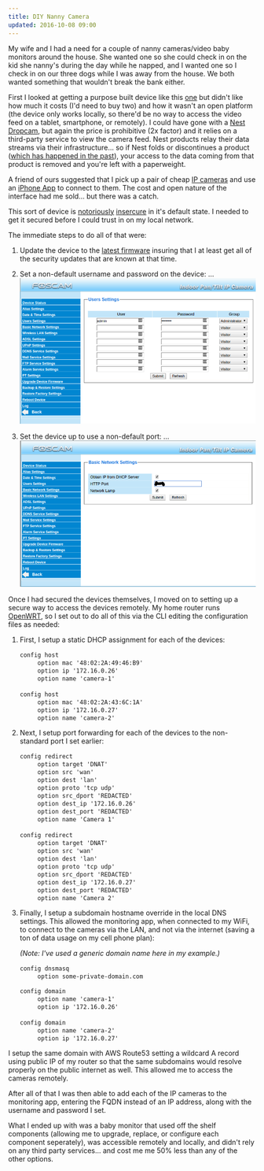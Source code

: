 ```yaml
---
title: DIY Nanny Camera
updated: 2016-10-08 09:00
---
```


My wife and I had a need for a couple of nanny cameras/video baby monitors around the house.  She wanted one so she could check in on the kid she nanny's during the day while he napped, and I wanted one so I check in on our three dogs while I was away from the house.  We both wanted something that wouldn't break the bank either. 

First I looked at getting a purpose built device like this [one](https://www.amazon.com/Motorola-MBP36S-Wireless-Monitor-3-5-Inch/dp/B00M2F0OYS?th=1) but didn't like how much it costs (I'd need to buy two) and how it wasn't an open platform (the device only works locally, so there'd be no way to access the video feed on a tablet, smartphone, or remotely). I could have gone with a [Nest Dropcam](https://nest.com/camera/meet-nest-cam/), but again the price is prohibitive (2x factor) and it relies on a third-party service to view the camera feed.  Nest products relay their data streams via their infrastructure... so if Nest folds or discontinues a product ([which has happened in the past](http://fortune.com/2016/04/06/nest-meager-response-google-revolv/)), your access to the data coming from that product is removed and you're left with a paperweight.

A friend of ours suggested that I pick up a pair of cheap [IP cameras](https://www.amazon.com/Foscam-FI8910W-Network-Camera-Two-Way/dp/B006ZP8UOW) and use an [iPhone App](https://itunes.apple.com/US/app/id511651356?mt=8) to connect to them. The cost and open nature of the interface had me sold... but there was a catch.

This sort of device is [notoriously](http://www.computerworld.com/article/2878741/hacker-hijacks-wireless-foscam-baby-monitor-talks-and-freaks-out-nanny.html) [insercure](https://krebsonsecurity.com/2016/10/who-makes-the-iot-things-under-attack/) in it's default state.  I needed to get it secured before I could trust in on my local network.

The immediate steps to do all of that were:

1. Update the device to the [latest firmware](http://foscam.us/firmware) insuring that I at least get all of the security updates that are known at that time.

2. Set a non-default username and password on the device:
...![screenshot](/assets/diy-baby-monitor-user-pass.png)

3. Set the device up to use a non-default port:
...![screenshot](/assets/diy-baby-monitor-network-port.png)

Once I had secured the devices themselves, I moved on to setting up a secure way to access the devices remotely.  My home router runs [OpenWRT](https://openwrt.org/), so I set out to do all of this via the CLI editing the configuration files as needed:

1. First, I setup a static DHCP assignment for each of the devices:

   ```
   config host                   
        option mac '48:02:2A:49:46:B9'
        option ip '172.16.0.26'
        option name 'camera-1'
   
   config host               
        option mac '48:02:2A:43:6C:1A'
        option ip '172.16.0.27' 
        option name 'camera-2'
   ```

2. Next, I setup port forwarding for each of the devices to the non-standard port I set earlier:

   ```
   config redirect                   
        option target 'DNAT'
        option src 'wan'
        option dest 'lan'   
        option proto 'tcp udp'
        option src_dport 'REDACTED' 
        option dest_ip '172.16.0.26'
        option dest_port 'REDACTED'   
        option name 'Camera 1'

   config redirect           
        option target 'DNAT'        
        option src 'wan'     
        option dest 'lan'   
        option proto 'tcp udp'
        option src_dport 'REDACTED' 
        option dest_ip '172.16.0.27'
        option dest_port 'REDACTED'
        option name 'Camera 2' 
   ```

3. Finally, I setup a subdomain hostname override in the local DNS settings. This allowed the monitoring app, when connected to my WiFi, to connect to the cameras via the LAN, and not via the internet (saving a ton of data usage on my cell phone plan):

   _(Note: I've used a generic domain name here in my example.)_

   ```
   config dnsmasq
        option some-private-domain.com
   ```

   ```
   config domain                  
        option name 'camera-1'
        option ip '172.16.0.26'
                          
   config domain                         
        option name 'camera-2'  
        option ip '172.16.0.27'
   ```

I setup the same domain with AWS Route53 setting a wildcard A record using public IP of my router so that the same subdomains would resolve properly on the public internet as well.  This allowed me to access the cameras remotely.

After all of that I was then able to add each of the IP cameras to the monitoring app, entering the FQDN instead of an IP address, along with the username and password I set.

What I ended up with was a baby monitor that used off the shelf components (allowing me to upgrade, replace, or configure each component seperately), was accessible remotely and locally, and didn't rely on any third party services... and cost me me 50% less than any of the other options.
